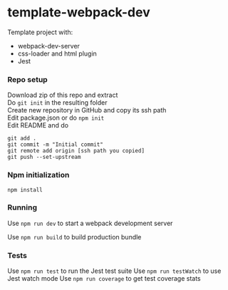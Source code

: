 # template-webpack-dev
Template project with:
* webpack-dev-server
* css-loader and html plugin
* Jest



### Repo setup
Download zip of this repo and extract \
Do `git init` in the resulting folder \
Create new repository in GitHub and copy its ssh path \
Edit package.json or do `npm init` \
Edit README and do
```
git add .
git commit -m "Initial commit"
git remote add origin [ssh path you copied]
git push --set-upstream
```
### Npm initialization
```
npm install
```

### Running
Use `npm run dev` to start a webpack development server

Use `npm run build` to build production bundle

### Tests
Use `npm run test` to run the Jest test suite
Use `npm run testWatch` to use Jest watch mode
Use `npm run coverage` to get test coverage stats